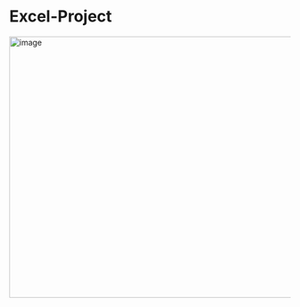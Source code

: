 # Excel-Project
<img width="926" height="467" alt="image" src="https://github.com/user-attachments/assets/b3619678-c69a-4199-a7af-cafb37c69f0d" />
